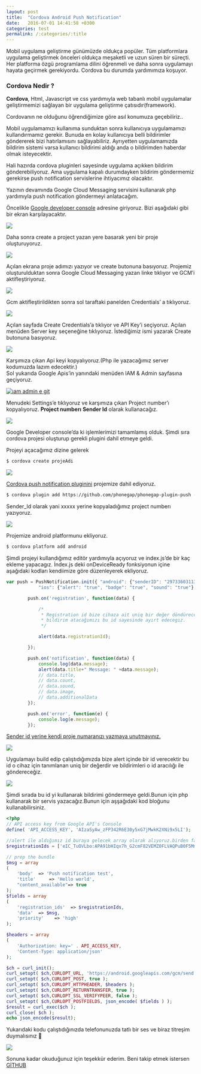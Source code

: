 ```yaml
---
layout: post
title:  "Cordova Android Push Notification"
date:   2016-07-01 14:41:58 +0300
categories: test
permalink: /:categories/:title
---
```

Mobil uygulama geliştirme günümüzde oldukça popüler. Tüm platformlara uygulama geliştirmek önceleri oldukça meşaketli ve uzun süren bir süreçti. Her platforma özgü programlama dilini öğrenmeli ve daha sonra uygulamayı hayata geçirmek gerekiyordu. Cordova bu durumda yardımımıza koşuyor.

### Cordova Nedir ?

**Cordova**, Html, Javascript ve css yardımıyla web tabanlı mobil uygulamalar geliştirmemizi sağlayan bir uygulama geliştirme çatısıdır(framework).

Cordovanın ne olduğunu öğrendiğimize göre asıl konumuza geçebiliriz..

Mobil uygulamamızı kullanıma sunduktan sonra kullanıcıya uygulamamızı kullandırmamız gerekir. Bunuda en kolay kullanıcıya belli bildirimler göndererek bizi hatırlamısını sağlayabiliriz. Ayrıyetten uygulamamızda bildirim sistemi varsa kullanıcı bildirimi aldığı anda o bildirimden haberdar olmak isteyecektir.

Hali hazırda cordova pluginleri sayesinde uygulama açıkken bildirim gönderebiliyoruz. Ama uygulama kapalı durumdayken bildirim göndermemiz gerekirse push notification servislerine ihtiyacımız olacaktır.

Yazının devamında Google Cloud Messaging servisini kullanarak php yardımıyla push notification göndermeyi anlatacağım.

Öncelikle [Google developer console](https://console.developers.google.com/) adresine giriyoruz. Bizi aşağıdaki gibi bir ekran karşılayacaktır.

[![](https://i1.wp.com/barisesen.com/wp-content/uploads/2016/07/google-dev-console.png?resize=300%2C169&ssl=1)](https://barisesen.com/index.php/cordova-android-push-notification/google-dev-console-2/)

Daha sonra create a project yazan yere basarak yeni bir proje oluşturuyoruz.

[![](https://i1.wp.com/barisesen.com/wp-content/uploads/2016/07/create-new-projeckt.png?resize=300%2C169&ssl=1)](https://barisesen.com/index.php/cordova-android-push-notification/create-new-projeckt/)

Açılan ekrana proje adımızı yazıyor ve create butonuna basıyoruz. Projemiz oluşturulduktan sonra Google Cloud Messaging yazan linke tıklıyor ve GCM’i aktifleştiriyoruz.

[![](https://i1.wp.com/barisesen.com/wp-content/uploads/2016/07/gcm-enable-300x169.png?resize=300%2C169&ssl=1)](https://barisesen.com/index.php/cordova-android-push-notification/gcm-enable/)

Gcm aktifleştirildikten sonra sol taraftaki panelden Credentials’ a tıklıyoruz.

[![](https://i2.wp.com/barisesen.com/wp-content/uploads/2016/07/credentials.png?resize=300%2C169&ssl=1)](https://barisesen.com/index.php/cordova-android-push-notification/credentials/)

Açılan sayfada Create Credentials’a tıklıyor ve API Key’i seçiyoruz. Açılan menüden Server key seçeneğine tıklıyoruz. İstediğimiz ismi yazarak Create butonuna basıyoruz.

[![](https://i2.wp.com/barisesen.com/wp-content/uploads/2016/07/server-key-sec-1.png?resize=300%2C169&ssl=1)](https://barisesen.com/index.php/cordova-android-push-notification/server-key-sec-2/)

Karşımıza çıkan Api keyi kopyalıyoruz.(Php ile yazacağımız server kodumuzda lazım edecektir.)  
Sol yukarıda Google Apis’in yanındaki menüden IAM & Admin sayfasına geçiyoruz.

[![ıam admin e git](https://i2.wp.com/barisesen.com/wp-content/uploads/2016/07/ıam-admin-e-git.png?resize=300%2C169&ssl=1)](https://barisesen.com/index.php/cordova-android-push-notification/iam-admin-e-git/)

Menudeki Settings’e tıklıyoruz ve karşımıza çıkan Project number’ı kopyalıyoruz. **Project numberı** **Sender Id** olarak kullanacağız.

[![](https://i0.wp.com/barisesen.com/wp-content/uploads/2016/07/copy-project-number.png?resize=300%2C169&ssl=1)](https://barisesen.com/index.php/cordova-android-push-notification/copy-project-number/)

Google Developer console’da ki işlemlerimizi tamamlamış olduk. Şimdi sıra cordova projesi oluşturup gerekli plugini dahil etmeye geldi.

Projeyi açacağımız dizine gelerek

```sh
$ cordova create projeAdi
```

[![](https://i2.wp.com/barisesen.com/wp-content/uploads/2016/07/cordova-projesi-oluştur.png?resize=300%2C169&ssl=1)](https://barisesen.com/index.php/cordova-android-push-notification/cordova-projesi-olustur/)

[Cordova push notification pluginini](https://github.com/phonegap/phonegap-plugin-push) projemize dahil ediyoruz.

```sh
$ cordova plugin add https://github.com/phonegap/phonegap-plugin-push --variable SENDER_ID="XXXXXXX"
```

Sender_Id olarak yani xxxxx yerine kopyaladığımız project numberı yazıyoruz.

[![](https://i2.wp.com/barisesen.com/wp-content/uploads/2016/07/plugini-ekledik-300x169.png?resize=300%2C169&ssl=1)](https://barisesen.com/index.php/cordova-android-push-notification/plugini-ekledik/)

Projemize android platformunu ekliyoruz.

```sh
$ cordova platform add android
```
Şimdi projeyi kullandığımız editör yardımıyla açıyoruz ve index.js’de bir kaç ekleme yapacagız. İndex.js deki onDeviceReady fonksiyonun içine aşağıdaki kodları kendiimize göre düzenleyerek ekliyoruz.

```javascript
var push = PushNotification.init({ "android": {"senderID": "297336031131"},
            "ios": {"alert": "true", "badge": "true", "sound": "true"}, "windows": {} } );

        push.on('registration', function(data) {

            /*
             * Registration id bize cihaza ait uniq bir değer döndürecektir hangi cihaza
             * bildirim atacağımızı bu id sayesinde ayırt edecegız.               
             */

            alert(data.registrationId);

        });

        push.on('notification', function(data) {
            console.log(data.message);
            alert(data.title+" Message: " +data.message);
            // data.title,
            // data.count,
            // data.sound,
            // data.image,
            // data.additionalData
        });

        push.on('error', function(e) {
            console.log(e.message);
        });
```

<span style="text-decoration: underline;">Sender id yerine kendi proje numaranızı yazmaya unutmayınız.</span>

[![](https://i0.wp.com/barisesen.com/wp-content/uploads/2016/07/cordova-build.png?resize=300%2C169&ssl=1)](https://barisesen.com/index.php/cordova-android-push-notification/cordova-build/)

Uygulamayı build edip çalıştıdığımızda bize alert içinde bir id verecektir bu id o cihaz için tanımlanan uniq bir değerdir ve bildirimleri o id aracılığı ile göndereceğiz.

[![](https://i2.wp.com/barisesen.com/wp-content/uploads/2016/07/Screenshot_2016-07-01-10-26-45.png?resize=169%2C300&ssl=1)](https://barisesen.com/index.php/cordova-android-push-notification/screenshot_2016-07-01-10-26-45/)

Şimdi sırada bu id yi kullanarak bildirimi göndermeye geldi.Bunun için php kullanarak bir servis yazacağız.Bunun için aşşağıdaki kod bloğunu kullanabilirsiniz.

```php
<?php
// API access key from Google API's Console
define( 'API_ACCESS_KEY', 'AIzaSyAw_zFP342R6E30y5xG7jMwkK2XNi9x5LI');

//alert ile aldığımız id buraya gelecek array olarak alıyoruz.birden fazlada gönderilebilir.
$registrationIds = ['eIC_TuOVLbo:APA91bHIqx7h_G2cmF82VEMZ0FLVAQPuB0F5MmPSHhPJjEbjW4SDOtDJGDBmZF3v0kzetn3tiQeVZVT1wQ2HX2hRZlH5oiteQ5ddSk3I3DEM1khOcX2I-UTbk0H33emNqJc7-F6_fqDD'];

// prep the bundle
$msg = array
(
	'body' 	=> 'Push notification test',
	'title'		=> 'Hello world',
	"content_available"=> true
);
$fields = array
(
	'registration_ids' 	=> $registrationIds,
	'data'	=> $msg,
	'priority'    => 'high'
);

$headers = array
(
	'Authorization: key=' . API_ACCESS_KEY,
	'Content-Type: application/json'
);

$ch = curl_init();
curl_setopt( $ch,CURLOPT_URL, 'https://android.googleapis.com/gcm/send' );
curl_setopt( $ch,CURLOPT_POST, true );
curl_setopt( $ch,CURLOPT_HTTPHEADER, $headers );
curl_setopt( $ch,CURLOPT_RETURNTRANSFER, true );
curl_setopt( $ch,CURLOPT_SSL_VERIFYPEER, false );
curl_setopt( $ch,CURLOPT_POSTFIELDS, json_encode( $fields ) );
$result = curl_exec($ch );
curl_close( $ch );
echo json_encode($result);
```

Yukarıdaki kodu çalıştıdığınızda telefonunuzda tatlı bir ses ve biraz titreşim duymalısınız 🙂

[![](https://i2.wp.com/barisesen.com/wp-content/uploads/2016/07/Screenshot_2016-07-01-08-49-09.png?resize=169%2C300&ssl=1)](https://barisesen.com/index.php/cordova-android-push-notification/screenshot_2016-07-01-08-49-09/)

Sonuna kadar okuduğunuz için teşekkür ederim. Beni takip etmek istersen [GİTHUB](https://github.com/barisesen)
